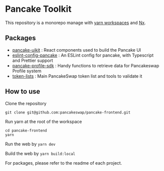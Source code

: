 # Pancake Toolkit

This repository is a monorepo manage with [yarn workspaces](https://classic.yarnpkg.com/en/docs/workspaces/) and [Nx](https://nx.dev/).

## Packages

- [pancake-uikit](https://github.com/pancakeswap/pancake-frontend/tree/master/packages/pancake-uikit) : React components used to build the Pancake UI
- [eslint-config-pancake](https://github.com/pancakeswap/pancake-frontend/tree/master/packages/eslint-config-pancake) : An ESLint config for pancake, with Typescript and Prettier support
- [pancake-profile-sdk](https://github.com/pancakeswap/pancake-frontend/tree/master/packages/pancake-profile-sdk) : Handy functions to retrieve data for Pancakeswap Profile system
- [token-lists](https://github.com/pancakeswap/pancake-frontend/tree/master/packages/token-lists) : Main PancakeSwap token list and tools to validate it

## How to use

Clone the repository

```
git clone git@github.com:pancakeswap/pancake-frontend.git
```

Run yarn at the root of the workspace

```
cd pancake-frontend
yarn
```

Run the web by `yarn dev`

Build the web by `yarn build:local`

For packages, please refer to the readme of each project.
